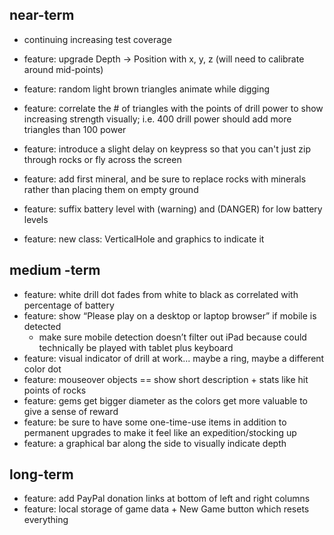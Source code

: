 ## near-term

* continuing increasing test coverage

* feature: upgrade Depth -> Position with x, y, z (will need to calibrate around mid-points)
* feature: random light brown triangles animate while digging
* feature: correlate the # of triangles with the points of drill power to show increasing strength visually; i.e. 400 drill power should add more triangles than 100 power
* feature: introduce a slight delay on keypress so that you can't just zip through rocks or fly across the screen
* feature: add first mineral, and be sure to replace rocks with minerals rather than placing them on empty ground
* feature: suffix battery level with (warning) and (DANGER) for low battery levels
* feature: new class: VerticalHole and graphics to indicate it

## medium -term

* feature: white drill dot fades from white to black as correlated with percentage of battery
* feature: show “Please play on a desktop or laptop browser” if mobile is detected
    * make sure mobile detection doesn’t filter out iPad because could technically be played with tablet plus keyboard
* feature: visual indicator of drill at work... maybe a ring, maybe a different color dot
* feature: mouseover objects == show short description + stats like hit points of rocks
* feature: gems get bigger diameter as the colors get more valuable to give a sense of reward
* feature: be sure to have some one-time-use items in addition to permanent upgrades to make it feel like an expedition/stocking up
* feature: a graphical bar along the side to visually indicate depth

## long-term

* feature: add PayPal donation links at bottom of left and right columns
* feature: local storage of game data + New Game button which resets everything